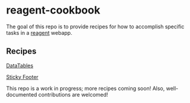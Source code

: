 # reagent-cookbook

The goal of this repo is to provide recipes for how to accomplish specific tasks in a [reagent](https://github.com/holmsand/reagent) webapp.

## Recipes

[DataTables](https://github.com/gadfly361/reagent-cookbook/tree/master/data-tables)

[Sticky Footer](https://github.com/gadfly361/reagent-cookbook/tree/master/sticky-footer)

This repo is a work in progress; more recipes coming soon! Also, well-documented contributions are welcomed!

